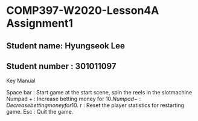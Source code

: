 # COMP397-W2020-Lesson4A Assignment1

## Student name: Hyungseok Lee
## Student number : 301011097

Key Manual

Space bar : Start game at the start scene, spin the reels in the slotmachine
Numpad + : Increase betting money for 10$.
Numpad - : Decrease betting money for 10$.
r : Reset the player statistics for restarting game.
Esc : Quit the game.
